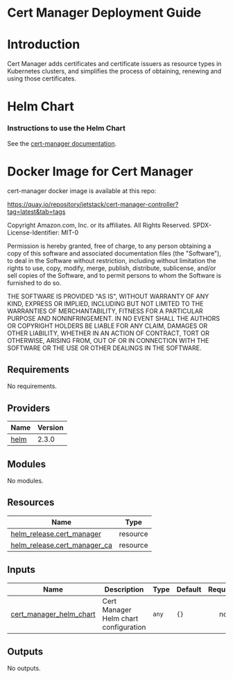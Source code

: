 # Cert Manager Deployment Guide

# Introduction

Cert Manager adds certificates and certificate issuers as resource types in Kubernetes clusters, and simplifies the process of obtaining, renewing and using those certificates.

# Helm Chart

### Instructions to use the Helm Chart

See the [cert-manager documentation](https://cert-manager.io/docs/installation/helm/).


# Docker Image for Cert Manager

cert-manager docker image is available at this repo:

https://quay.io/repository/jetstack/cert-manager-controller?tag=latest&tab=tags


<!--- BEGIN_TF_DOCS --->
Copyright Amazon.com, Inc. or its affiliates. All Rights Reserved.
SPDX-License-Identifier: MIT-0

Permission is hereby granted, free of charge, to any person obtaining a copy of this
software and associated documentation files (the "Software"), to deal in the Software
without restriction, including without limitation the rights to use, copy, modify,
merge, publish, distribute, sublicense, and/or sell copies of the Software, and to
permit persons to whom the Software is furnished to do so.

THE SOFTWARE IS PROVIDED "AS IS", WITHOUT WARRANTY OF ANY KIND, EXPRESS OR IMPLIED,
INCLUDING BUT NOT LIMITED TO THE WARRANTIES OF MERCHANTABILITY, FITNESS FOR A
PARTICULAR PURPOSE AND NONINFRINGEMENT. IN NO EVENT SHALL THE AUTHORS OR COPYRIGHT
HOLDERS BE LIABLE FOR ANY CLAIM, DAMAGES OR OTHER LIABILITY, WHETHER IN AN ACTION
OF CONTRACT, TORT OR OTHERWISE, ARISING FROM, OUT OF OR IN CONNECTION WITH THE
SOFTWARE OR THE USE OR OTHER DEALINGS IN THE SOFTWARE.

## Requirements

No requirements.

## Providers

| Name | Version |
|------|---------|
| <a name="provider_helm"></a> [helm](#provider\_helm) | 2.3.0 |

## Modules

No modules.

## Resources

| Name | Type |
|------|------|
| [helm_release.cert_manager](https://registry.terraform.io/providers/hashicorp/helm/latest/docs/resources/release) | resource |
| [helm_release.cert_manager_ca](https://registry.terraform.io/providers/hashicorp/helm/latest/docs/resources/release) | resource |

## Inputs

| Name | Description | Type | Default | Required |
|------|-------------|------|---------|:--------:|
| <a name="input_cert_manager_helm_chart"></a> [cert\_manager\_helm\_chart](#input\_cert\_manager\_helm\_chart) | Cert Manager Helm chart configuration | `any` | `{}` | no |

## Outputs

No outputs.

<!--- END_TF_DOCS --->
